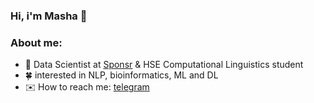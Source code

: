 ### Hi, i'm Masha 👋 


### About me:
- 🔭 Data Scientist at [Sponsr](https://sponsr.ru) & HSE Computational Linguistics student  
- 🍀 interested in NLP, bioinformatics, ML and DL
- ✉️ How to reach me: [telegram](https://t.me/knapweedss)

